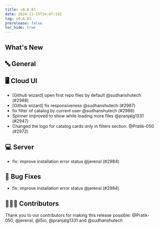 ```yaml
---
title: v0.8.83
date: 2024-11-15T14:47:19Z
tag: v0.8.83
prerelease: false
toc_hide: true
---
```


## What's New
## 🔤 General
## 🖥 Cloud UI

- [Github wizard] open first repo files by default @sudhanshutech (#2988)
- [Github wizard] fix responsiveness @sudhanshutech (#2987)
- fix filter of catalog by current user @sudhanshutech (#2986)
- Spinner improved to show while loading more files @pranjalg1331 (#2947)
- Changed the logo for catalog cards only in filters section. @Pratik-050 (#2972)

## 💻 Server

- fix: improve installation error status @jerensl (#2984)

## 🐛 Bug Fixes

- fix: improve installation error status @jerensl (#2984)

## 👨🏽‍💻 Contributors

Thank you to our contributors for making this release possible:
@Pratik-050, @jerensl, @l5io, @pranjalg1331 and @sudhanshutech

